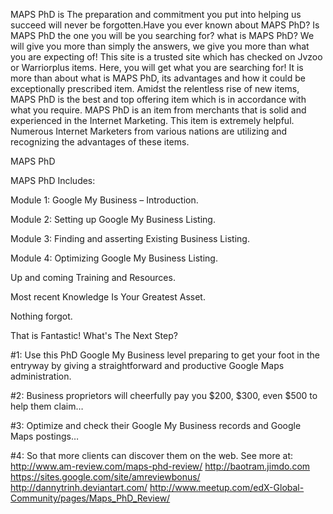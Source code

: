 MAPS PhD is The preparation and commitment you put into helping us succeed will never be forgotten.Have you ever known about MAPS PhD? Is MAPS PhD the one you will be you searching for? what is MAPS PhD? We will give you more than simply the answers, we give you more than what you are expecting of! This site is a trusted site which has checked on Jvzoo or Warriorplus items. Here, you will get what you are searching for! It is more than about what is MAPS PhD, its advantages and how it could be exceptionally prescribed item. Amidst the relentless rise of new items, MAPS PhD is the best and top offering item which is in accordance with what you require. MAPS PhD is an item from merchants that is solid and experienced in the Internet Marketing. This item is extremely helpful. Numerous Internet Marketers from various nations are utilizing and recognizing the advantages of these items. 

MAPS PhD 

MAPS PhD Includes: 

Module 1: Google My Business – Introduction. 

Module 2: Setting up Google My Business Listing. 

Module 3: Finding and asserting Existing Business Listing. 

Module 4: Optimizing Google My Business Listing. 

Up and coming Training and Resources. 

Most recent Knowledge Is Your Greatest Asset. 

Nothing forgot. 

That is Fantastic! What's The Next Step? 

#1: Use this PhD Google My Business level preparing to get your foot in the entryway by giving a straightforward and productive Google Maps administration. 

#2: Business proprietors will cheerfully pay you $200, $300, even $500 to help them claim… 

#3: Optimize and check their Google My Business records and Google Maps postings… 

#4: So that more clients can discover them on the web.
See more at: http://www.am-review.com/maps-phd-review/
http://baotram.jimdo.com
https://sites.google.com/site/amreviewbonus/
http://dannytrinh.deviantart.com/
http://www.meetup.com/edX-Global-Community/pages/Maps_PhD_Review/

